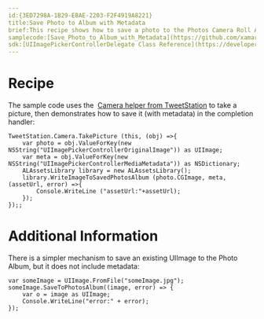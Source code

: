 ```yaml
---
id:{3ED7298A-1B29-EBAE-2203-F2F4919A8221}  
title:Save Photo to Album with Metadata  
brief:This recipe shows how to save a photo to the Photos Camera Roll Album, including image metadata.  
samplecode:[Save_Photo_to_Album_with_Metadata](https://github.com/xamarin/recipes/tree/master/ios/media/video_and_photos/save_photo_to_album_with_metadata)  
sdk:[UIImagePickerControllerDelegate Class Reference](https://developer.apple.com/library/ios/#documentation/uikit/reference/UIImagePickerControllerDelegate_Protocol/UIImagePickerControllerDelegate/UIImagePickerControllerDelegate.html)  
---
```


<a name="Recipe" class="injected"></a>


# Recipe

The sample code uses the&nbsp; [Camera helper from TweetStation](https://github.com/migueldeicaza/TweetStation/blob/master/TweetStation/UI/Camera.cs)&nbsp;to take a picture, then
demonstrates how to save it (with metadata) in the completion handler:

```
TweetStation.Camera.TakePicture (this, (obj) =>{
    var photo = obj.ValueForKey(new NSString("UIImagePickerControllerOriginalImage")) as UIImage;
    var meta = obj.ValueForKey(new NSString("UIImagePickerControllerMediaMetadata")) as NSDictionary;
    ALAssetsLibrary library = new ALAssetsLibrary();
    library.WriteImageToSavedPhotosAlbum (photo.CGImage, meta, (assetUrl, error) =>{
        Console.WriteLine ("assetUrl:"+assetUrl);
    });
});;
```

 <a name="Additional_Information" class="injected"></a>


# Additional Information

There is a simpler mechanism to save an existing UIImage to the Photo Album,
but it does not include metadata:

```
var someImage = UIImage.FromFile("someImage.jpg");
someImage.SaveToPhotosAlbum((image, error) => {
    var o = image as UIImage;
    Console.WriteLine("error:" + error);
});
```